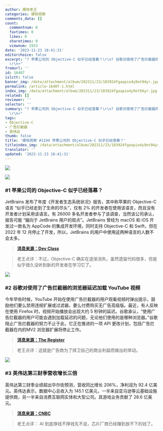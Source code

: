 ```yaml
---
author: 硬核老王
categories: 硬核观察
comments_data: []
count:
  commentnum: 0
  favtimes: 0
  likes: 0
  sharetimes: 0
  viewnum: 1933
date: '2023-11-23 18:41:31'
editorchoice: false
excerpt: "? 苹果公司的 Objective-C 似乎已经落幕？\r\n? 谷歌对使用了广告拦截器的浏览器延迟加载 YouTube 视频\r\n? 英伟达第三财季营收增长三倍\r\n»
  \r\n»"
fromurl: ''
id: 16407
islctt: false
banner_img: /data/attachment/album/202311/23/183924fgaapio4y9ot94yr.jpg
permalink: /article-16407-1.html
index_img: /data/attachment/album/202311/23/183924fgaapio4y9ot94yr.jpg
related: []
reviewer: ''
selector: ''
summary: "? 苹果公司的 Objective-C 似乎已经落幕？\r\n? 谷歌对使用了广告拦截器的浏览器延迟加载 YouTube 视频\r\n? 英伟达第三财季营收增长三倍\r\n»
  \r\n»"
tags:
- Objective-C
- 广告拦截器
- 英伟达
thumb: false
title: '硬核观察 #1194 苹果公司的 Objective-C 似乎已经落幕？'
titleindex_img: /data/attachment/album/202311/23/183924fgaapio4y9ot94yr.jpg
translator: ''
updated: '2023-11-23 18:41:31'
---
```


![](/data/attachment/album/202311/23/183924fgaapio4y9ot94yr.jpg)


![](/data/attachment/album/202311/23/183955g6a61sha0sfg0b0h.png)


### #1 苹果公司的 Objective-C 似乎已经落幕？


JetBrains 发布了年度《开发者生态系统状况》报告，其中称苹果的 Objective-C 语言 “似乎已经走到了生命的尽头”，仅有 2% 的开发者在使用该语言，而且没有开发者计划采用该语言。有 26000 多名开发者参与了该调查，当然该公司承认，报告可能 “偏向于 JetBrains 用户的观点”。JetBrains 曾经为 macOS 和 iOS 开发过一款名为 AppCode 的集成开发环境，同时支持 Objective-C 和 Swift，但在 2022 年 12 月停止了开发，所以，JetBrains 的用户中使用这两种语言的人数不会太多。



> 
> **[消息来源：Dev Class](https://devclass.com/2023/11/21/apples-objective-c-appears-to-be-reaching-its-end-of-life-or-so-says-jetbrains-survey/)**
> 
> 
> 



> 
> 老王点评：不过，Objective-C 确实在逐渐消失，虽然遗留代码很多，但是似乎很久没听到新的开发者在学习它了。
> 
> 
> 


![](/data/attachment/album/202311/23/184014sjsjk9gqy9l1nj55.png)


### #2 谷歌对使用了广告拦截器的浏览器延迟加载 YouTube 视频


今年早些时候，YouTube 开始在使用广告拦截器的用户观看视频时弹出提示，鼓励他们要么禁用违规扩展或过滤器，要么付费购买无广告高级版。最近，有人反映在使用 Firefox 时，视频开始播放会出现大约 5 秒钟的延迟。谷歌承认，“使用广告拦截器的用户可能会遇到加载延迟的问题，无论他们使用的是哪种浏览器。”谷歌阻止广告拦截器的努力不止于此，它正在推进的一项 API 更改计划，包括广告拦截器在内的MV2 浏览器扩展将停止工作。



> 
> **[消息来源：The Register](https://www.theregister.com/2023/11/21/ad_block_google/)**
> 
> 
> 



> 
> 老王点评：这就是广告商为了捍卫自己的商业利益而做出的举动。
> 
> 
> 


![](/data/attachment/album/202311/23/184045y8dcb64h80b2d999.png)


### #3 英伟达第三财季营收增长三倍


英伟达第三财季业绩超出华尔街预测，营收同比增长 206%，净利润为 92.4 亿美元。英伟达表示，数据中心总收入为 145.1 亿美元，一半来自亚马逊等云基础设施提供商，另一半来自消费互联网实体和大型公司。其游戏业务贡献了 28.6 亿美元。



> 
> **[消息来源：CNBC](https://www.cnbc.com/2023/11/21/nvidia-nvda-q3-earnings-report-2024.html)**
> 
> 
> 



> 
> 老王点评： AI 到底挣钱不挣钱先不说，芯片厂商已经赚到放不下的钱了。
> 
> 
>